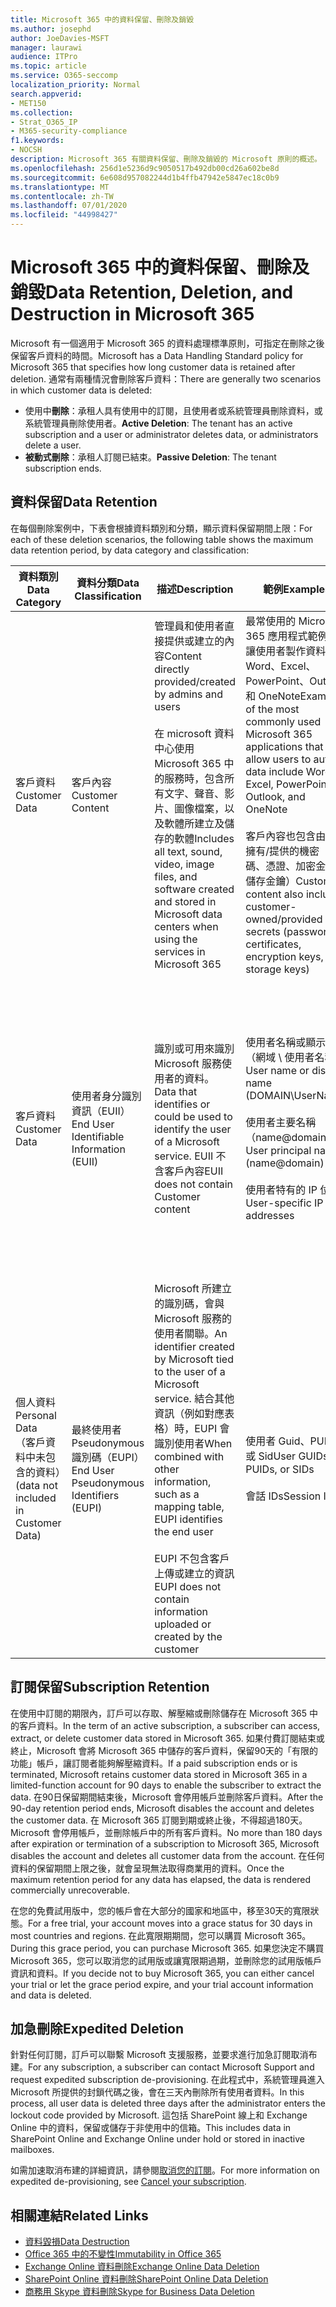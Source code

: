 ```yaml
---
title: Microsoft 365 中的資料保留、刪除及銷毀
ms.author: josephd
author: JoeDavies-MSFT
manager: laurawi
audience: ITPro
ms.topic: article
ms.service: O365-seccomp
localization_priority: Normal
search.appverid:
- MET150
ms.collection:
- Strat_O365_IP
- M365-security-compliance
f1.keywords:
- NOCSH
description: Microsoft 365 有關資料保留、刪除及銷毀的 Microsoft 原則的概述。
ms.openlocfilehash: 256d1e5236d9c9050517b492db00cd26a602be8d
ms.sourcegitcommit: 6e608d957082244d1b4ffb47942e5847ec18c0b9
ms.translationtype: MT
ms.contentlocale: zh-TW
ms.lasthandoff: 07/01/2020
ms.locfileid: "44998427"
---
```

# <a name="data-retention-deletion-and-destruction-in-microsoft-365"></a><span data-ttu-id="a583c-103">Microsoft 365 中的資料保留、刪除及銷毀</span><span class="sxs-lookup"><span data-stu-id="a583c-103">Data Retention, Deletion, and Destruction in Microsoft 365</span></span>

<span data-ttu-id="a583c-104">Microsoft 有一個適用于 Microsoft 365 的資料處理標準原則，可指定在刪除之後保留客戶資料的時間。</span><span class="sxs-lookup"><span data-stu-id="a583c-104">Microsoft has a Data Handling Standard policy for Microsoft 365 that specifies how long customer data is retained after deletion.</span></span> <span data-ttu-id="a583c-105">通常有兩種情況會刪除客戶資料：</span><span class="sxs-lookup"><span data-stu-id="a583c-105">There are generally two scenarios in which customer data is deleted:</span></span>

- <span data-ttu-id="a583c-106">使用中**刪除**：承租人具有使用中的訂閱，且使用者或系統管理員刪除資料，或系統管理員刪除使用者。</span><span class="sxs-lookup"><span data-stu-id="a583c-106">**Active Deletion**: The tenant has an active subscription and a user or administrator deletes data, or administrators delete a user.</span></span>
- <span data-ttu-id="a583c-107">**被動式刪除**：承租人訂閱已結束。</span><span class="sxs-lookup"><span data-stu-id="a583c-107">**Passive Deletion**: The tenant subscription ends.</span></span>

## <a name="data-retention"></a><span data-ttu-id="a583c-108">資料保留</span><span class="sxs-lookup"><span data-stu-id="a583c-108">Data Retention</span></span>

<span data-ttu-id="a583c-109">在每個刪除案例中，下表會根據資料類別和分類，顯示資料保留期間上限：</span><span class="sxs-lookup"><span data-stu-id="a583c-109">For each of these deletion scenarios, the following table shows the maximum data retention period, by data category and classification:</span></span>

| <span data-ttu-id="a583c-110">資料類別</span><span class="sxs-lookup"><span data-stu-id="a583c-110">Data Category</span></span> | <span data-ttu-id="a583c-111">資料分類</span><span class="sxs-lookup"><span data-stu-id="a583c-111">Data Classification</span></span> | <span data-ttu-id="a583c-112">描述</span><span class="sxs-lookup"><span data-stu-id="a583c-112">Description</span></span> | <span data-ttu-id="a583c-113">範例</span><span class="sxs-lookup"><span data-stu-id="a583c-113">Examples</span></span> | <span data-ttu-id="a583c-114">保留期間</span><span class="sxs-lookup"><span data-stu-id="a583c-114">Retention Period</span></span> |
|-----------------|-----------------|-----------------|----------------------------------|-------------------------------|
| <span data-ttu-id="a583c-115">客戶資料</span><span class="sxs-lookup"><span data-stu-id="a583c-115">Customer Data</span></span> | <span data-ttu-id="a583c-116">客戶內容</span><span class="sxs-lookup"><span data-stu-id="a583c-116">Customer Content</span></span>| <span data-ttu-id="a583c-117">管理員和使用者直接提供或建立的內容</span><span class="sxs-lookup"><span data-stu-id="a583c-117">Content directly provided/created by admins and users</span></span> <br><br> <span data-ttu-id="a583c-118">在 microsoft 資料中心使用 Microsoft 365 中的服務時，包含所有文字、聲音、影片、圖像檔案，以及軟體所建立及儲存的軟體</span><span class="sxs-lookup"><span data-stu-id="a583c-118">Includes all text, sound, video, image files, and software created and stored in Microsoft data centers when using the services in Microsoft 365</span></span> | <span data-ttu-id="a583c-119">最常使用的 Microsoft 365 應用程式範例，可讓使用者製作資料包含 Word、Excel、PowerPoint、Outlook 和 OneNote</span><span class="sxs-lookup"><span data-stu-id="a583c-119">Examples of the most commonly used Microsoft 365 applications that allow users to author data include Word, Excel, PowerPoint, Outlook, and OneNote</span></span> <br><br> <span data-ttu-id="a583c-120">客戶內容也包含由客戶擁有/提供的機密（密碼、憑證、加密金鑰、儲存金鑰）</span><span class="sxs-lookup"><span data-stu-id="a583c-120">Customer content also includes customer-owned/provided secrets (passwords, certificates, encryption keys, storage keys)</span></span> | <span data-ttu-id="a583c-121">**主動刪除案例：** 最多30天</span><span class="sxs-lookup"><span data-stu-id="a583c-121">**Active Deletion Scenario:** at most 30 days</span></span> <br><br> <span data-ttu-id="a583c-122">**被動刪除案例：** 最多180天</span><span class="sxs-lookup"><span data-stu-id="a583c-122">**Passive Deletion Scenario:** at most 180 days</span></span> |
| <span data-ttu-id="a583c-123">客戶資料</span><span class="sxs-lookup"><span data-stu-id="a583c-123">Customer Data</span></span> | <span data-ttu-id="a583c-124">使用者身分識別資訊（EUII）</span><span class="sxs-lookup"><span data-stu-id="a583c-124">End User Identifiable Information (EUII)</span></span> | <span data-ttu-id="a583c-125">識別或可用來識別 Microsoft 服務使用者的資料。</span><span class="sxs-lookup"><span data-stu-id="a583c-125">Data that identifies or could be used to identify the user of a Microsoft service.</span></span> <span data-ttu-id="a583c-126">EUII 不含客戶內容</span><span class="sxs-lookup"><span data-stu-id="a583c-126">EUII does not contain Customer content</span></span> | <span data-ttu-id="a583c-127">使用者名稱或顯示名稱（網域 \ 使用者名稱）</span><span class="sxs-lookup"><span data-stu-id="a583c-127">User name or display name (DOMAIN\UserName)</span></span> <br><br> <span data-ttu-id="a583c-128">使用者主要名稱（name@domain）</span><span class="sxs-lookup"><span data-stu-id="a583c-128">User principal name (name@domain)</span></span> <br><br>  <span data-ttu-id="a583c-129">使用者特有的 IP 位址</span><span class="sxs-lookup"><span data-stu-id="a583c-129">User-specific IP addresses</span></span> | <span data-ttu-id="a583c-130">作用中**刪除案例：** 最多180天（僅限租使用者系統管理員的動作）</span><span class="sxs-lookup"><span data-stu-id="a583c-130">**Active Deletion Scenario:** at most 180 days (only a tenant administrator action)</span></span> <br><br> <span data-ttu-id="a583c-131">**被動刪除案例：** 最多180天</span><span class="sxs-lookup"><span data-stu-id="a583c-131">**Passive Deletion Scenario:** at most 180 days</span></span> |
| <span data-ttu-id="a583c-132">個人資料</span><span class="sxs-lookup"><span data-stu-id="a583c-132">Personal Data</span></span> <br> <span data-ttu-id="a583c-133">（客戶資料中未包含的資料）</span><span class="sxs-lookup"><span data-stu-id="a583c-133">(data not included in Customer Data)</span></span> | <span data-ttu-id="a583c-134">最終使用者 Pseudonymous 識別碼（EUPI）</span><span class="sxs-lookup"><span data-stu-id="a583c-134">End User Pseudonymous Identifiers (EUPI)</span></span> | <span data-ttu-id="a583c-135">Microsoft 所建立的識別碼，會與 Microsoft 服務的使用者關聯。</span><span class="sxs-lookup"><span data-stu-id="a583c-135">An identifier created by Microsoft tied to the user of a Microsoft service.</span></span> <span data-ttu-id="a583c-136">結合其他資訊（例如對應表格）時，EUPI 會識別使用者</span><span class="sxs-lookup"><span data-stu-id="a583c-136">When combined with other information, such as a mapping table, EUPI identifies the end user</span></span> <br><br> <span data-ttu-id="a583c-137">EUPI 不包含客戶上傳或建立的資訊</span><span class="sxs-lookup"><span data-stu-id="a583c-137">EUPI does not contain information uploaded or created by the customer</span></span> | <span data-ttu-id="a583c-138">使用者 Guid、PUIDs 或 Sid</span><span class="sxs-lookup"><span data-stu-id="a583c-138">User GUIDs, PUIDs, or SIDs</span></span> <br><br> <span data-ttu-id="a583c-139">會話 IDs</span><span class="sxs-lookup"><span data-stu-id="a583c-139">Session IDs</span></span> | <span data-ttu-id="a583c-140">**主動刪除案例：** 最多30天</span><span class="sxs-lookup"><span data-stu-id="a583c-140">**Active Deletion Scenario:** at most 30 days</span></span> <br><br> <span data-ttu-id="a583c-141">**被動刪除案例：** 最多180天</span><span class="sxs-lookup"><span data-stu-id="a583c-141">**Passive Deletion Scenario:** at most 180 days</span></span> |

## <a name="subscription-retention"></a><span data-ttu-id="a583c-142">訂閱保留</span><span class="sxs-lookup"><span data-stu-id="a583c-142">Subscription Retention</span></span>

<span data-ttu-id="a583c-143">在使用中訂閱的期限內，訂戶可以存取、解壓縮或刪除儲存在 Microsoft 365 中的客戶資料。</span><span class="sxs-lookup"><span data-stu-id="a583c-143">In the term of an active subscription, a subscriber can access, extract, or delete customer data stored in Microsoft 365.</span></span> <span data-ttu-id="a583c-144">如果付費訂閱結束或終止，Microsoft 會將 Microsoft 365 中儲存的客戶資料，保留90天的「有限的功能」帳戶，讓訂閱者能夠解壓縮資料。</span><span class="sxs-lookup"><span data-stu-id="a583c-144">If a paid subscription ends or is terminated, Microsoft retains customer data stored in Microsoft 365 in a limited-function account for 90 days to enable the subscriber to extract the data.</span></span> <span data-ttu-id="a583c-145">在90日保留期間結束後，Microsoft 會停用帳戶並刪除客戶資料。</span><span class="sxs-lookup"><span data-stu-id="a583c-145">After the 90-day retention period ends, Microsoft disables the account and deletes the customer data.</span></span> <span data-ttu-id="a583c-146">在 Microsoft 365 訂閱到期或終止後，不得超過180天。 Microsoft 會停用帳戶，並刪除帳戶中的所有客戶資料。</span><span class="sxs-lookup"><span data-stu-id="a583c-146">No more than 180 days after expiration or termination of a subscription to Microsoft 365, Microsoft disables the account and deletes all customer data from the account.</span></span> <span data-ttu-id="a583c-147">在任何資料的保留期間上限之後，就會呈現無法取得商業用的資料。</span><span class="sxs-lookup"><span data-stu-id="a583c-147">Once the maximum retention period for any data has elapsed, the data is rendered commercially unrecoverable.</span></span>

<span data-ttu-id="a583c-148">在您的免費試用版中，您的帳戶會在大部分的國家和地區中，移至30天的寬限狀態。</span><span class="sxs-lookup"><span data-stu-id="a583c-148">For a free trial, your account moves into a grace status for 30 days in most countries and regions.</span></span> <span data-ttu-id="a583c-149">在此寬限期期間，您可以購買 Microsoft 365。</span><span class="sxs-lookup"><span data-stu-id="a583c-149">During this grace period, you can purchase Microsoft 365.</span></span> <span data-ttu-id="a583c-150">如果您決定不購買 Microsoft 365，您可以取消您的試用版或讓寬限期過期，並刪除您的試用版帳戶資訊和資料。</span><span class="sxs-lookup"><span data-stu-id="a583c-150">If you decide not to buy Microsoft 365, you can either cancel your trial or let the grace period expire, and your trial account information and data is deleted.</span></span>

## <a name="expedited-deletion"></a><span data-ttu-id="a583c-151">加急刪除</span><span class="sxs-lookup"><span data-stu-id="a583c-151">Expedited Deletion</span></span>

<span data-ttu-id="a583c-152">針對任何訂閱，訂戶可以聯繫 Microsoft 支援服務，並要求進行加急訂閱取消布建。</span><span class="sxs-lookup"><span data-stu-id="a583c-152">For any subscription, a subscriber can contact Microsoft Support and request expedited subscription de-provisioning.</span></span> <span data-ttu-id="a583c-153">在此程式中，系統管理員進入 Microsoft 所提供的封鎖代碼之後，會在三天內刪除所有使用者資料。</span><span class="sxs-lookup"><span data-stu-id="a583c-153">In this process, all user data is deleted three days after the administrator enters the lockout code provided by Microsoft.</span></span> <span data-ttu-id="a583c-154">這包括 SharePoint 線上和 Exchange Online 中的資料，保留或儲存于非使用中的信箱。</span><span class="sxs-lookup"><span data-stu-id="a583c-154">This includes data in SharePoint Online and Exchange Online under hold or stored in inactive mailboxes.</span></span>

<span data-ttu-id="a583c-155">如需加速取消布建的詳細資訊，請參閱[取消您的訂閱](https://docs.microsoft.com/microsoft-365/commerce/subscriptions/cancel-your-subscription)。</span><span class="sxs-lookup"><span data-stu-id="a583c-155">For more information on expedited de-provisioning, see [Cancel your subscription](https://docs.microsoft.com/microsoft-365/commerce/subscriptions/cancel-your-subscription).</span></span>

## <a name="related-links"></a><span data-ttu-id="a583c-156">相關連結</span><span class="sxs-lookup"><span data-stu-id="a583c-156">Related Links</span></span>

- [<span data-ttu-id="a583c-157">資料毀損</span><span class="sxs-lookup"><span data-stu-id="a583c-157">Data Destruction</span></span>](office-365-data-destruction.md)
- [<span data-ttu-id="a583c-158">Office 365 中的不變性</span><span class="sxs-lookup"><span data-stu-id="a583c-158">Immutability in Office 365</span></span>](office-365-data-immutability.md)
- [<span data-ttu-id="a583c-159">Exchange Online 資料刪除</span><span class="sxs-lookup"><span data-stu-id="a583c-159">Exchange Online Data Deletion</span></span>](office-365-exchange-online-data-deletion.md)
- [<span data-ttu-id="a583c-160">SharePoint Online 資料刪除</span><span class="sxs-lookup"><span data-stu-id="a583c-160">SharePoint Online Data Deletion</span></span>](office-365-sharepoint-online-data-deletion.md)
- [<span data-ttu-id="a583c-161">商務用 Skype 資料刪除</span><span class="sxs-lookup"><span data-stu-id="a583c-161">Skype for Business Data Deletion</span></span>](office-365-skype-data-deletion.md)